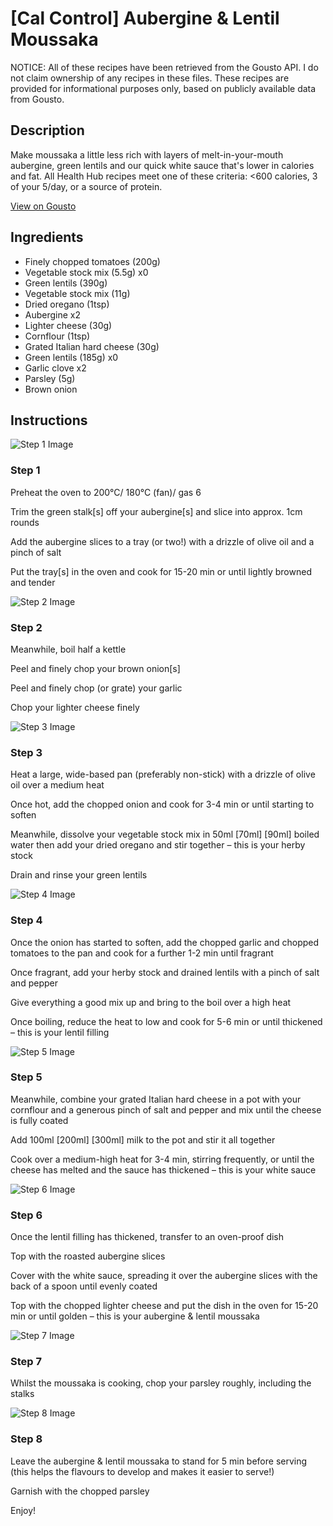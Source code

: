 # [Cal Control] Aubergine & Lentil Moussaka

NOTICE: All of these recipes have been retrieved from the Gousto API. I do not claim ownership of any recipes in these files. These recipes are provided for informational purposes only, based on publicly available data from Gousto.

## Description

Make moussaka a little less rich with layers of melt-in-your-mouth aubergine, green lentils and our quick white sauce that's lower in calories and fat. All Health Hub recipes meet one of these criteria: <600 calories, 3 of your 5/day, or a source of protein.

[View on Gousto](https://www.gousto.co.uk/recipes/cookbook/lighter-aubergine-lentil-moussaka)

## Ingredients

- Finely chopped tomatoes (200g)
- Vegetable stock mix (5.5g) x0
- Green lentils (390g)
- Vegetable stock mix (11g)
- Dried oregano (1tsp)
- Aubergine x2
- Lighter cheese (30g)
- Cornflour (1tsp)
- Grated Italian hard cheese (30g)
- Green lentils (185g) x0
- Garlic clove x2
- Parsley (5g)
- Brown onion

## Instructions

![Step 1 Image](https://production-media.gousto.co.uk/cms/recipe-step-image/Step-1-1618924538070-x200.jpg)

### Step 1

Preheat the oven to 200°C/ 180°C (fan)/ gas 6

Trim the green stalk[s] off your aubergine[s] and slice into approx. 1cm rounds

Add the aubergine slices to a tray (or two!) with a drizzle of<span class="text-danger"> </span>olive oil and a pinch of salt

Put the tray[s] in the oven and cook for 15-20 min or until lightly browned and tender

![Step 2 Image](https://production-media.gousto.co.uk/cms/recipe-step-image/18-06-24_10h09m26s-APIC-1718806892125-x200.jpg)

### Step 2

Meanwhile, boil half a kettle

Peel and finely chop your brown onion[s]

Peel and finely chop (or grate) your garlic

Chop your lighter cheese finely

![Step 3 Image](https://production-media.gousto.co.uk/cms/recipe-step-image/Step-3-1618924586317-x200.jpg)

### Step 3

Heat a large, wide-based pan (preferably non-stick) with a drizzle of<span class="text-danger"> </span>olive oil over a medium heat

Once hot, add the chopped onion and cook for 3-4 min or until starting to soften

Meanwhile, dissolve your vegetable stock mix in 50ml <span class="text-purple">[70ml]</span> <span class="text-danger">[90ml] </span>boiled water then add your dried oregano and stir together – this is your herby stock

Drain and rinse your green lentils

![Step 4 Image](https://production-media.gousto.co.uk/cms/recipe-step-image/Step-4-1618924667958-x200.jpg)

### Step 4

Once the onion has started to soften, add the chopped garlic and chopped tomatoes to the pan and cook for a further 1-2 min until fragrant

Once fragrant, add your herby stock and drained lentils with a pinch of salt and pepper

Give everything a good mix up and bring to the boil over a high heat

Once boiling, reduce the heat to low and cook for 5-6 min or until thickened – this is your lentil filling

![Step 5 Image](https://production-media.gousto.co.uk/cms/recipe-step-image/18-06-24_10h30m46s-APIC-1718806907881-x200.jpg)

### Step 5

Meanwhile, combine your grated Italian hard cheese in a pot with your cornflour and a generous pinch of salt and pepper and mix until the cheese is fully coated

Add 100ml <span class="text-purple">[200ml]</span> <span class="text-danger">[300ml]</span> milk to the pot and stir it all together

Cook over a medium-high heat for 3-4 min, stirring frequently, or until the cheese has melted and the sauce has thickened – this is your white sauce

![Step 6 Image](https://production-media.gousto.co.uk/cms/recipe-step-image/18-06-24_10h37m01s-APIC-1718807005025-x200.jpg)

### Step 6

Once the lentil filling has thickened, transfer to an oven-proof dish

Top with the roasted aubergine slices

Cover with the white sauce, spreading it over the aubergine slices with the back of a spoon until evenly coated

Top with the chopped lighter cheese and put the dish in the oven for 15-20 min or until golden – this is your aubergine & lentil moussaka

![Step 7 Image](https://production-media.gousto.co.uk/cms/recipe-step-image/Step-7-1618924735954-x200.jpg)

### Step 7

Whilst the moussaka is cooking, chop your parsley roughly, including the stalks

![Step 8 Image](https://production-media.gousto.co.uk/cms/recipe-step-image/17-06-24_12h36m50s-APIC-1718807046763-x200.jpg)

### Step 8

Leave the aubergine & lentil moussaka to stand for 5 min before serving (this helps the flavours to develop and makes it easier to serve!)

Garnish with the chopped parsley

Enjoy!

